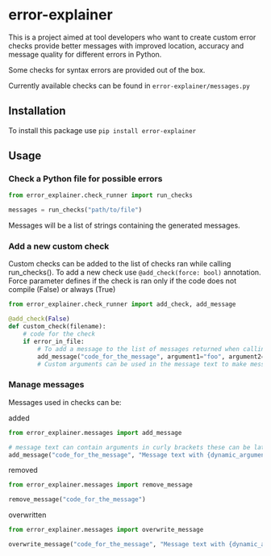 # error-explainer
This is a project aimed at tool developers who want to create custom error checks 
provide better messages with improved location, accuracy and message quality for different errors in Python.

Some checks for syntax errors are provided out of the box.

Currently available checks can be found in `error-explainer/messages.py`

## Installation
To install this package use `pip install error-explainer`

## Usage

### Check a Python file for possible errors
```python
from error_explainer.check_runner import run_checks

messages = run_checks("path/to/file")
```
Messages will be a list of strings containing the generated messages.

### Add a new custom check
Custom checks can be added to the list of checks ran while calling run_checks().
To add a new check use `@add_check(force: bool)` annotation. Force parameter defines if the
check is ran only if the code does not compile (False) or always (True)
```python
from error_explainer.check_runner import add_check, add_message

@add_check(False)
def custom_check(filename):
    # code for the check  
    if error_in_file:
        # To add a message to the list of messages returned when calling run_checks() use 
        add_message("code_for_the_message", argument1="foo", argument2="bar")
        # Custom arguments can be used in the message text to make messages more dynamic
```

### Manage messages
Messages used in checks can be:

added
```python
from error_explainer.messages import add_message

# message text can contain arguments in curly brackets these can be later given values using kwargs
add_message("code_for_the_message", "Message text with {dynamic_arguments}")
```

removed
```python
from error_explainer.messages import remove_message

remove_message("code_for_the_message")
```

overwritten
```python
from error_explainer.messages import overwrite_message

overwrite_message("code_for_the_message", "Message text with {dynamic_arguments}")
```